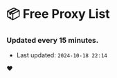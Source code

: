 # :package: Free Proxy List
### Updated every 15 minutes.

- Last updated: `2024-10-18 22:14`

:heart:

